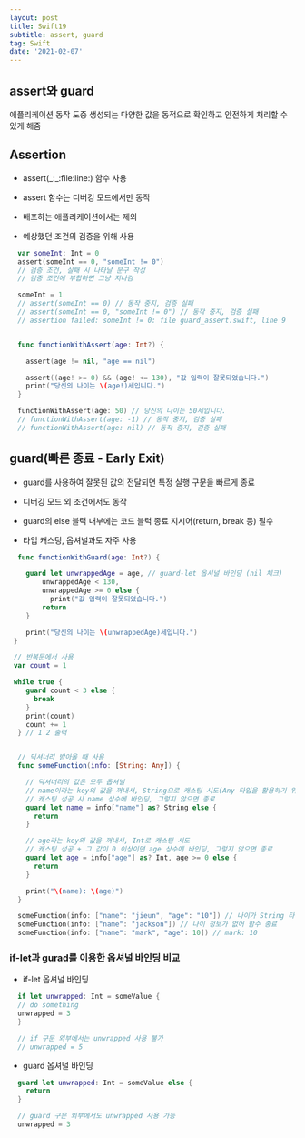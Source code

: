 ```yaml
---
layout: post
title: Swift19
subtitle: assert, guard
tag: Swift
date: '2021-02-07'
---
```


## assert와 guard

애플리케이션 동작 도중 생성되는 다양한 값을
동적으로 확인하고 안전하게 처리할 수 있게 해줌

## Assertion

* assert(\_:\_:file:line:) 함수 사용

* assert 함수는 디버깅 모드에서만 동작

* 배포하는 애플리케이션에서는 제외

* 예상했던 조건의 검증을 위해 사용
~~~Swift
  var someInt: Int = 0
  assert(someInt == 0, "someInt != 0")
  // 검증 조건, 실패 시 나타날 문구 작성
  // 검증 조건에 부합하면 그냥 지나감

  someInt = 1
  // assert(someInt == 0) // 동작 중지, 검증 실패
  // assert(someInt == 0, "someInt != 0") // 동작 중지, 검증 실패
  // assertion failed: someInt != 0: file guard_assert.swift, line 9


  func functionWithAssert(age: Int?) {

    assert(age != nil, "age == nil")

    assert((age! >= 0) && (age! <= 130), "값 입력이 잘못되었습니다.")
    print("당신의 나이는 \(age!)세입니다.")
  }

  functionWithAssert(age: 50) // 당신의 나이는 50세입니다.
  // functionWithAssert(age: -1) // 동작 중지, 검증 실패
  // functionWithAssert(age: nil) // 동작 중지, 검증 실패
~~~


## guard(빠른 종료 - Early Exit)

* guard를 사용하여 잘못된 값의 전달되면 특정 실행 구문을 빠르게 종료

* 디버깅 모드 외 조건에서도 동작

* guard의 else 블럭 내부에는 코드 블럭 종료 지시어(return, break 등) 필수

* 타입 캐스팅, 옵셔널과도 자주 사용
~~~Swift
  func functionWithGuard(age: Int?) {

    guard let unwrappedAge = age, // guard-let 옵셔널 바인딩 (nil 체크)
        unwrappedAge < 130,
        unwrappedAge >= 0 else {
          print("값 입력이 잘못되었습니다.")
        return
    }

    print("당신의 나이는 \(unwrappedAge)세입니다.")
 }

 // 반복문에서 사용
 var count = 1

 while true {
    guard count < 3 else {
      break
    }
    print(count)
    count += 1
  } // 1 2 출력


  // 딕셔너리 받아올 때 사용
  func someFunction(info: [String: Any]) {

    // 딕셔너리의 값은 모두 옵셔널
    // name이라는 key의 값을 꺼내서, String으로 캐스팅 시도(Any 타입을 활용하기 위해)
    // 캐스팅 성공 시 name 상수에 바인딩, 그렇지 않으면 종료
    guard let name = info["name"] as? String else {
      return
    }

    // age라는 key의 값을 꺼내서, Int로 캐스팅 시도
    // 캐스팅 성공 + 그 값이 0 이상이면 age 상수에 바인딩, 그렇지 않으면 종료
    guard let age = info["age"] as? Int, age >= 0 else {
      return
    }

    print("\(name): \(age)")
  }

  someFunction(info: ["name": "jieun", "age": "10"]) // 나이가 String 타입이라 함수 종료
  someFunction(info: ["name": "jackson"]) // 나이 정보가 없어 함수 종료
  someFunction(info: ["name": "mark", "age": 10]) // mark: 10
~~~

### if-let과 gurad를 이용한 옵셔널 바인딩 비교

* if-let 옵셔널 바인딩
~~~Swift
  if let unwrapped: Int = someValue {
  // do something
  unwrapped = 3
  }

  // if 구문 외부에서는 unwrapped 사용 불가
  // unwrapped = 5
~~~

* guard 옵셔널 바인딩
~~~Swift
  guard let unwrapped: Int = someValue else {
    return
  }

  // guard 구문 외부에서도 unwrapped 사용 가능
  unwrapped = 3
~~~
